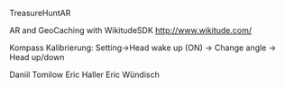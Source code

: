 TreasureHuntAR

AR and GeoCaching with WikitudeSDK
http://www.wikitude.com/

Kompass Kalibrierung:
Setting->Head wake up (ON) -> Change angle -> Head up/down

Daniil Tomilow
Eric Haller
Eric Wündisch
